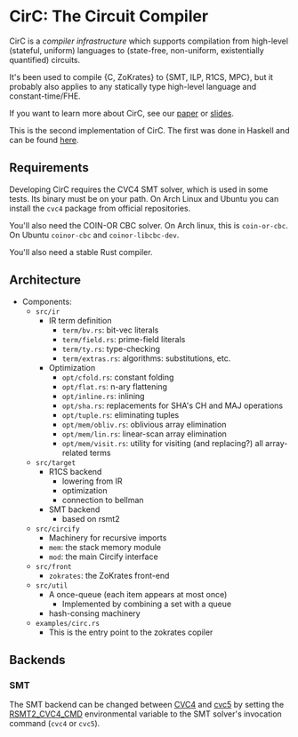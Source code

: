 # CirC: The Circuit Compiler

CirC is a *compiler infrastructure* which supports compilation from
high-level (stateful, uniform) languages to (state-free, non-uniform,
existentially quantified) circuits.

It's been used to compile {C, ZoKrates} to {SMT, ILP, R1CS,
MPC}, but it probably also applies to any statically type high-level
language and constant-time/FHE.

If you want to learn more about CirC, see our
[paper](https://circ.zk.fyi) or
[slides](https://cs.stanford.edu/~aozdemir/docs/circ.pdf).

This is the second implementation of CirC.
The first was done in Haskell and can be found [here](https://github.com/circify/compiler).

## Requirements

Developing CirC requires the CVC4 SMT solver, which is used in some tests. Its
binary must be on your path. On Arch Linux and Ubuntu you can install the
`cvc4` package from official repositories.

You'll also need the COIN-OR CBC solver. On Arch linux, this is `coin-or-cbc`.
On Ubuntu `coinor-cbc` and `coinor-libcbc-dev`.

You'll also need a stable Rust compiler.

## Architecture

* Components:
  * `src/ir`
    * IR term definition
      * `term/bv.rs`: bit-vec literals
      * `term/field.rs`: prime-field literals
      * `term/ty.rs`: type-checking
      * `term/extras.rs`: algorithms: substitutions, etc.
    * Optimization
      * `opt/cfold.rs`: constant folding
      * `opt/flat.rs`: n-ary flattening
      * `opt/inline.rs`: inlining
      * `opt/sha.rs`: replacements for SHA's CH and MAJ operations
      * `opt/tuple.rs`: eliminating tuples
      * `opt/mem/obliv.rs`: oblivious array elimination
      * `opt/mem/lin.rs`: linear-scan array elimination
      * `opt/mem/visit.rs`: utility for visiting (and replacing?) all
         array-related terms
  * `src/target`
    * R1CS backend
      * lowering from IR
      * optimization
      * connection to bellman
    * SMT backend
      * based on rsmt2
  * `src/circify`
    * Machinery for recursive imports
    * `mem`: the stack memory module
    * `mod`: the main Circify interface
  * `src/front`
    * `zokrates`: the ZoKrates front-end
  * `src/util`
    * A once-queue (each item appears at most once)
      * Implemented by combining a set with a queue
    * hash-consing machinery
  * `examples/circ.rs`
    * This is the entry point to the zokrates copiler

## Backends

### SMT

The SMT backend can be changed between [CVC4](https://cvc4.github.io/)
and [cvc5](https://cvc5.github.io/) by setting the
[RSMT2_CVC4_CMD](https://docs.rs/rsmt2/latest/rsmt2/conf/constant.CVC4_ENV_VAR.html)
environmental variable to the SMT solver's invocation command (`cvc4` or
`cvc5`).
